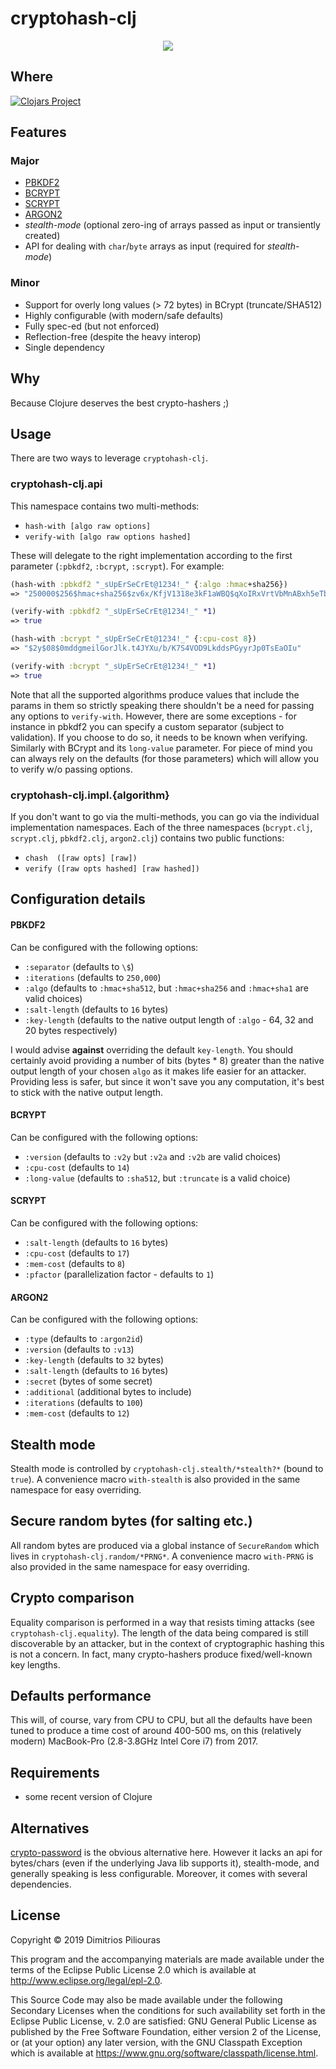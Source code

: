 # cryptohash-clj

<p align="center">
  <img src="https://media.kasperskydaily.com/wp-content/uploads/sites/92/2014/04/06043900/hash.jpg"/>
</p>

## Where

[![Clojars Project](https://clojars.org/cryptohash-clj/latest-version.svg)](https://clojars.org/cryptohash-clj)

## Features

### Major

- [PBKDF2](https://en.wikipedia.org/wiki/PBKDF2)
- [BCRYPT](https://en.wikipedia.org/wiki/Bcrypt)
- [SCRYPT](https://en.wikipedia.org/wiki/Scrypt)
- [ARGON2](https://en.wikipedia.org/wiki/Argon2)
- _stealth-mode_ (optional zero-ing of arrays passed as input or transiently created)
- API for dealing with `char`/`byte` arrays as input (required for _stealth-mode_)

### Minor

- Support for overly long values (> 72 bytes) in BCrypt (truncate/SHA512)
- Highly configurable (with modern/safe defaults)
- Fully spec-ed (but not enforced) 
- Reflection-free (despite the heavy interop)
- Single dependency

## Why
Because Clojure deserves the best crypto-hashers ;)

## Usage
There are two ways to leverage `cryptohash-clj`. 

### cryptohash-clj.api
This namespace contains two multi-methods:

- `hash-with [algo raw options]`
- `verify-with [algo raw options hashed]`

These will delegate to the right implementation according to the first parameter (`:pbkdf2`, `:bcrypt`, `:scrypt`). For example:

```clj
(hash-with :pbkdf2 "_sUpErSeCrEt@1234!_" {:algo :hmac+sha256})
=> "250000$256$hmac+sha256$zv6x/KfjV1318e3kF1aWBQ$qXoIRxVrtVbMnABxh5eTbDfszyc/O4uZIV8QPsLkyhE"

(verify-with :pbkdf2 "_sUpErSeCrEt@1234!_" *1)
=> true

(hash-with :bcrypt "_sUpErSeCrEt@1234!_" {:cpu-cost 8})
=> "$2y$08$0mddgmeilGorJlk.t4JYXu/b/K7S4VOD9LkddsPGyyrJp0TsEaOIu"

(verify-with :bcrypt "_sUpErSeCrEt@1234!_" *1)
=> true
```

Note that all the supported algorithms produce values that include the params in them so strictly speaking there shouldn't be a need
for passing any options to `verify-with`. However, there are some exceptions - for instance in pbkdf2 you can specify a custom separator 
(subject to validation). If you choose to do so, it needs to be known when verifying. Similarly with BCrypt and its `long-value` parameter. For piece of mind you can always rely on the defaults (for those parameters) which will allow you to verify w/o passing options.   

### cryptohash-clj.impl.{algorithm}
If you don't want to go via the multi-methods, you can go via the individual implementation namespaces.
Each of the three namespaces (`bcrypt.clj`, `scrypt.clj`, `pbkdf2.clj`, `argon2.clj`) contains two public functions:

- `chash  ([raw opts] [raw])` 
- `verify ([raw opts hashed] [raw hashed])`

## Configuration details

#### PBKDF2
Can be configured with the following options:

- `:separator`  (defaults to `\$`)
- `:iterations` (defaults to `250,000`)
- `:algo` (defaults to `:hmac+sha512`, but `:hmac+sha256` and `:hmac+sha1` are valid choices)
- `:salt-length` (defaults to `16` bytes)
- `:key-length` (defaults to the native output length of `:algo` - 64, 32 and 20 bytes respectively)

I would advise **against** overriding the default `key-length`.
You should certainly avoid providing a number of bits (bytes * 8) greater than the native output length of your chosen `algo` 
as it makes life easier for an attacker. Providing less is safer, but since it won't save you any computation, it's 
best to stick with the native output length.  

#### BCRYPT

Can be configured with the following options:

- `:version` (defaults to `:v2y` but `:v2a` and `:v2b` are valid choices) 
- `:cpu-cost` (defaults to `14`)
- `:long-value` (defaults to `:sha512`, but `:truncate` is a valid choice)

#### SCRYPT

Can be configured with the following options:

- `:salt-length` (defaults to `16` bytes)
- `:cpu-cost` (defaults to `17`) 
- `:mem-cost` (defaults to `8`)
- `:pfactor` (parallelization factor - defaults to `1`)

#### ARGON2

Can be configured with the following options:

- `:type` (defaults to `:argon2id`)
- `:version` (defaults to `:v13`)
- `:key-length` (defaults to `32` bytes)
- `:salt-length` (defaults to `16` bytes)
- `:secret` (bytes of some secret)
- `:additional` (additional bytes to include)
- `:iterations` (defaults to `100`) 
- `:mem-cost` (defaults to `12`)

## Stealth mode

Stealth mode is controlled by `cryptohash-clj.stealth/*stealth?*` (bound to `true`). 
A convenience macro `with-stealth` is also provided in the same namespace for easy overriding.

## Secure random bytes (for salting etc.)

All random bytes are produced via a global instance of `SecureRandom` which lives in `cryptohash-clj.random/*PRNG*`.
A convenience macro `with-PRNG` is also provided in the same namespace for easy overriding.

## Crypto comparison
Equality comparison is performed in a way that resists timing attacks (see `cryptohash-clj.equality`). 
The length of the data being compared is still discoverable by an attacker, but in the context of 
cryptographic hashing this is not a concern. In fact, many crypto-hashers produce fixed/well-known key lengths. 


## Defaults performance
This will, of course, vary from CPU to CPU, but all the defaults have been tuned to produce a time cost of around 400-500 ms,
on this (relatively modern) MacBook-Pro (2.8-3.8GHz Intel Core i7) from 2017.

## Requirements

- some recent version of Clojure

## Alternatives
[crypto-password](https://github.com/weavejester/crypto-password) is the obvious alternative here.
However it lacks an api for bytes/chars (even if the underlying Java lib supports it), stealth-mode, 
and generally speaking is less configurable. Moreover, it comes with several dependencies.
  

## License

Copyright © 2019 Dimitrios Piliouras

This program and the accompanying materials are made available under the
terms of the Eclipse Public License 2.0 which is available at
http://www.eclipse.org/legal/epl-2.0.

This Source Code may also be made available under the following Secondary
Licenses when the conditions for such availability set forth in the Eclipse
Public License, v. 2.0 are satisfied: GNU General Public License as published by
the Free Software Foundation, either version 2 of the License, or (at your
option) any later version, with the GNU Classpath Exception which is available
at https://www.gnu.org/software/classpath/license.html.
